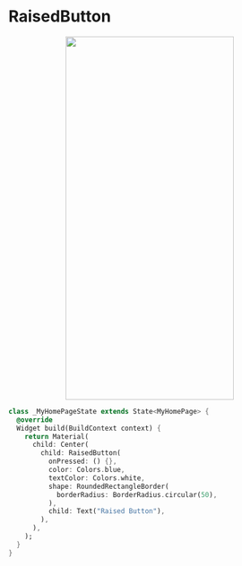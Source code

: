 # RaisedButton
<p align="center">
<img src="https://docs.google.com/uc?id=1oJKinkuLVo5f-MZ2QKWStxSUaGA8j8Hs" height="649" width="300">
</p>

```dart
class _MyHomePageState extends State<MyHomePage> {
  @override
  Widget build(BuildContext context) {
    return Material(
      child: Center(
        child: RaisedButton(
          onPressed: () {},
          color: Colors.blue,
          textColor: Colors.white,
          shape: RoundedRectangleBorder(
            borderRadius: BorderRadius.circular(50),
          ),
          child: Text("Raised Button"),
        ),
      ),
    );
  }
}
```
